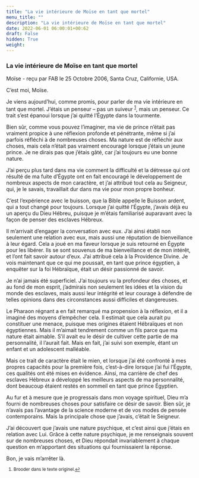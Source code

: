 ```yaml
---
title: "La vie intérieure de Moïse en tant que mortel"
menu_title: ""
description: "La vie intérieure de Moïse en tant que mortel"
date: 2022-06-01 06:00:01+00:62
draft: False
hidden: True
weight:
---
```

### La vie intérieure de Moïse en tant que mortel

Moïse - reçu par FAB le 25 Octobre 2006, Santa Cruz, Californie, USA.

C’est moi, Moïse.

Je viens aujourd’hui, comme promis, pour parler de ma vie intérieure en tant que mortel. J’étais un penseur – pas un suiveur <sup id="a1">[1](#f1)</sup>, mais un penseur. Ce trait s’est épanoui lorsque j’ai quitté l’Égypte dans la tourmente.

Bien sûr, comme vous pouvez l’imaginer, ma vie de prince n’était pas vraiment propice à une réflexion profonde et pénétrante, même si j’ai parfois réfléchi à de nombreuses choses. Ma nature est de réfléchir aux choses, mais cela n’était pas vraiment encouragé lorsque j’étais un jeune prince. Je ne dirais pas que j’étais gâté, car j’ai toujours eu une bonne nature.

J’ai perçu plus tard dans ma vie comment la difficulté et la détresse qui ont résulté de ma fuite d’Égypte ont en fait encouragé le développement de nombreux aspects de mon caractère, et j’ai attribué tout cela au Seigneur, qui, je le savais, travaillait dur dans ma vie pour mon propre bonheur.

C’est l’expérience avec le buisson, que la Bible appelle le Buisson ardent, qui a tout changé pour toujours. Lorsque j’ai quitté l’Égypte, j’avais déjà eu un aperçu du Dieu Hébreu, puisque je m’étais familiarisé auparavant avec la façon de penser des esclaves Hébreux.

Il m’arrivait d’engager la conversation avec eux. J’ai ainsi établi non seulement une relation avec eux, mais aussi une réputation de bienveillance à leur égard. Cela a joué en ma faveur lorsque je suis retourné en Égypte pour les libérer. Ils se sont souvenus de ma bienveillance et de mon intérêt, et l’ont fait savoir autour d’eux. J’ai attribué cela à la Providence Divine. Je vois maintenant que ce qui me poussait, en tant que prince égyptien, à enquêter sur la foi Hébraïque, était un désir passionné de savoir.

Je n’ai jamais été superficiel. J’ai toujours vu la profondeur des choses, et au fond de mon esprit, j’admirais non seulement les idées et la vision du monde des esclaves, mais aussi leur intégrité et leur courage à défendre de telles opinions dans des circonstances aussi difficiles et dangereuses.

Le Pharaon régnant a en fait remarqué ma propension à la réflexion, et il a imaginé des moyens d’empêcher cela. Il estimait que cela aurait pu constituer une menace, puisque mes origines étaient Hébraïques et non égyptiennes. Mais il m’aimait tendrement comme un fils parce que ma nature était aimable. S’il avait eu le désir de cultiver cette partie de ma personnalité, il l’aurait fait. Mais en fait, j’ai suivi son exemple, étant un enfant et un adolescent malléable.

Mais ce trait de caractère était le mien, et lorsque j’ai été confronté à mes propres capacités pour la première fois, c’est-à-dire lorsque j’ai fui l’Égypte, ces qualités ont été mises en évidence. Ainsi, ma carrière de chef des esclaves Hébreux a développé les meilleurs aspects de ma personnalité, dont beaucoup étaient restés en sommeil en tant que prince Égyptien.

Au fur et à mesure que je progressais dans mon voyage spirituel, Dieu m’a fourni de nombreuses choses pour satisfaire ce désir de savoir. Bien sûr, je n’avais pas l’avantage de la science moderne et de vos modes de pensée contemporains. Mais la principale chose que j’avais, c’était le Seigneur.

J’ai découvert que j’avais une nature psychique, et c’est ainsi que j’étais en relation avec Lui. Grâce à cette nature psychique, je me renseignais souvent sur de nombreuses choses, et Dieu répondait invariablement à chaque question en m’apportant des situations qui fournissaient la réponse.

Bon, je vais m’arrêter là.
<small>

1. <large id="f1"> Brooder dans le texte originel.[↩](#a1)
